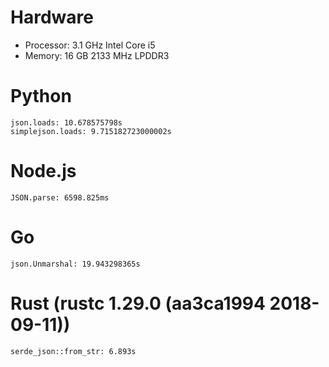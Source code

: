 # Hardware
* Processor: 3.1 GHz Intel Core i5
* Memory: 16 GB 2133 MHz LPDDR3

# Python
```
json.loads: 10.678575798s
simplejson.loads: 9.715182723000002s
```

# Node.js
```
JSON.parse: 6598.825ms
```

# Go
```
json.Unmarshal: 19.943298365s
```

# Rust (rustc 1.29.0 (aa3ca1994 2018-09-11))
```
serde_json::from_str: 6.893s
```
